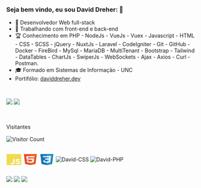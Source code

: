 ### Seja bem vindo, eu sou David Dreher: 👋

- 🧔 Desenvolvedor Web full-stack
- 👔 Trabalhando com front-end e back-end
- 🏆 Conhecimento em PHP - NodeJs - VueJs - Vuex - Javascript - HTML - CSS - SCSS - jQuery - NuxtJs - Laravel - CodeIgniter - Git - GitHub - Docker - FireBird - MySql - MariaDB - MultiTenant - Bootstrap - Tailwind - DataTables - ChartJs - SwiperJs - WebSockets - Ajax - Axios - Curl - Postman.
- 🎓 Formado em Sistemas de Informação - UNC
- Portifólio: <a target="_blank" href="https://daviddreher.dev">daviddreher.dev</a>

 <br>

<img src="https://github-readme-stats.vercel.app/api?username=DavidDreher98&show_icons=true&hide_border=false&theme=dark" width="48%"> <img  src="https://github-readme-streak-stats.herokuapp.com/?user=DavidDreher98&theme=dark" width="48%">
<br>  
<br>
<p align="center"> 
  <p>Visitantes</p>
  <img src="https://profile-counter.glitch.me/DavidDreher98/count.svg" alt="Visitor Count" align="center" />
</p>
  
<div style="display: inline_block"><br>
  <img align="center" alt="David-Js" height="30" width="40" src="https://raw.githubusercontent.com/devicons/devicon/master/icons/javascript/javascript-plain.svg">
  <img align="center" alt="David-HTML" height="30" width="40" src="https://raw.githubusercontent.com/devicons/devicon/master/icons/html5/html5-original.svg">
  <img align="center" alt="David-CSS" height="30" width="40" src="https://raw.githubusercontent.com/devicons/devicon/master/icons/css3/css3-original.svg">
  <img align="center" alt="David-CSS" height="30" width="40"  src="https://cdn.jsdelivr.net/gh/devicons/devicon/icons/vuejs/vuejs-original.svg" />
  <img align="center" alt="David-PHP" height="35" width="45"  src="https://cdn.jsdelivr.net/gh/devicons/devicon/icons/php/php-original.svg" />
</div>
  
  ##
 
<div> 
  <a href="https://instagram.com/david.dreher.dev" target="_blank"><img src="https://img.shields.io/badge/-Instagram-%23E4405F?style=for-the-badge&logo=instagram&logoColor=white" target="_blank"></a>
  <a href = "mailto:david.dreier@hotmail.com"><img src="https://img.shields.io/badge/-Gmail-%23333?style=for-the-badge&logo=gmail&logoColor=white" target="_blank"></a>
  <a href="https://www.linkedin.com/in/" target="_blank"><img src="https://img.shields.io/badge/-LinkedIn-%230077B5?style=for-the-badge&logo=linkedin&logoColor=white" target="_blank"></a> 
</div>
